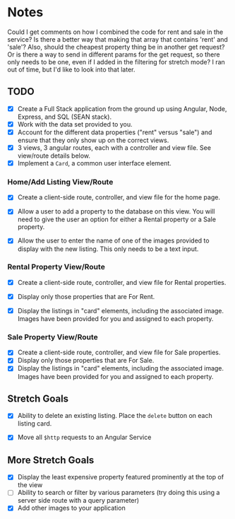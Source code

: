 # Notes

Could I get comments on how I combined the code for rent and sale in the service? Is there a better way that making that array that contains 'rent' and 'sale'? Also, should the cheapest property thing be in another get request? Or is there a way to send in different params for the get request, so there only needs to be one, even if I added in the filtering for stretch mode? I ran out of time, but I'd like to look into that later. 

## TODO

- [x] Create a Full Stack application from the ground up using Angular, Node, Express, and SQL (SEAN stack).
- [x] Work with the data set provided to you.
- [x] Account for the different data properties ("rent" versus "sale") and ensure that they only show up on the correct views.
- [x] 3 views, 3 angular routes, each with a controller and view file. See view/route details below.
- [x] Implement a `Card`, a common user interface element.

### Home/Add Listing View/Route

- [x] Create a client-side route, controller, and view file for the home page.
- [x] Allow a user to add a property to the database on this view. You will need to give the user an option for either a Rental property or a Sale property.
- [x] Allow the user to enter the name of one of the images provided to display with the new listing. This only needs to be a text input.


### Rental Property View/Route

- [x] Create a client-side route, controller, and view file for Rental properties.
- [x] Display only those properties that are For Rent.
- [x] Display the listings in "card" elements, including the associated image. Images have been provided for you and assigned to each property.


### Sale Property View/Route

- [x] Create a client-side route, controller, and view file for Sale properties.
- [x] Display only those properties that are For Sale.
- [x] Display the listings in "card" elements, including the associated image. Images have been provided for you and assigned to each property.

## Stretch Goals

- [x] Ability to delete an existing listing. Place the `delete` button on each listing card.
- [x] Move all `$http` requests to an Angular Service


## More Stretch Goals

- [x] Display the least expensive property featured prominently at the top of the view
- [ ] Ability to search or filter by various parameters (try doing this using a server side route with a query parameter)
- [x] Add other images to your application